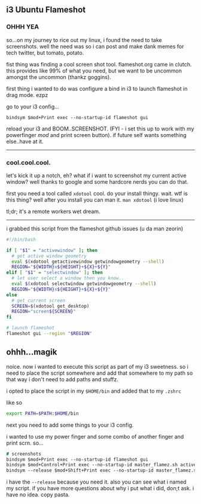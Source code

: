 ## i3 Ubuntu Flameshot
### OHHH YEA

so...on my journey to rice out my linux, i found the need to take screenshots.
well the need was so i can post and make dank memes for tech twitter, but
tomato, potato.

fist thing was finding a cool screen shot tool.  flameshot.org came in clutch.
this provides like 99% of what you need, but we want to be uncommon amongst
the uncommon (thankz goggins).

first thing i wanted to do was configure a bind in i3 to launch flameshot in 
drag mode. ezpz

go to your i3 config...
```i3config
bindsym $mod+Print exec --no-startup-id flameshot gui
```
reload your i3 and BOOM..SCREENSHOT. (FYI - i set this up to work with my powerfinger *mod*
and print screen button). if future self wants something else..have at it.

---
### cool.cool.cool.
let's kick it up a notch, eh?
what if i want to screenshot my current active window?
well thanks to google and some hardcore nerds you can do that.

first you need a tool called `xdotool`
cool.  do your install thingy.  wait.  wtf is this thing?
well after you install you can man it. `man xdotool` (i love linux)

tl;dr;
it's a remote workers wet dream.

---

i grabbed this script from the flameshot github issues (u da man zeorin)

``` bash
#!/bin/bash

if [ "$1" = "activewindow" ]; then
  # get active window geometry
  eval $(xdotool getactivewindow getwindowgeometry --shell)
  REGION="${WIDTH}x${HEIGHT}+${X}+${Y}"
elif [ "$1" = "selectwindow" ]; then
  # let user select a window then you know..
  eval $(xdotool selectwindow getwindowgeometry --shell)
  REGION="${WIDTH}x${HEIGHT}+${X}+${Y}"
else
  # get current screen
  SCREEN=$(xdotool get_desktop)
  REGION="screen${SCREEN}"
fi

# launch flameshot
flameshot gui --region "$REGION"
```

ohhh...magik
---
noice.  now i wanted to execute this script as part of my i3 sweetness.  so i need to place
the script somewhere and add that somewhere to my path so that way i don't need to add paths 
and stuffz.  

i opted to place the script in my `$HOME/bin` and added that to my `.zshrc`

like so
``` zsh
export PATH=$PATH:$HOME/bin
```
next you need to add some things to your i3 config.

i wanted to use my power finger and some combo of another finger and print scrn.  so...

``` i3
# screenshots
bindsym $mod+Print exec --no-startup-id flameshot gui
bindsym $mod+Control+Print exec --no-startup-id master_flamez.sh activewindow 
bindsym --release $mod+Shift+Print exec --no-startup-id master_flamez.sh selectwindow 
```

i have the `--release` because you need it.  also you can see what i named my script.
if you have more questions about why i put what i did, don;t ask. i have no idea. copy
pasta.













